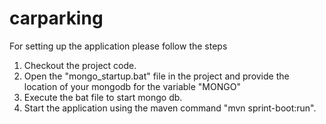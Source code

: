 # carparking
For setting up the application please follow the steps

1. Checkout the project code.
2. Open the "mongo_startup.bat" file in the project and provide the location of your mongodb for the variable "MONGO"
3. Execute the bat file to start mongo db.
4. Start the application using the maven command "mvn sprint-boot:run".
